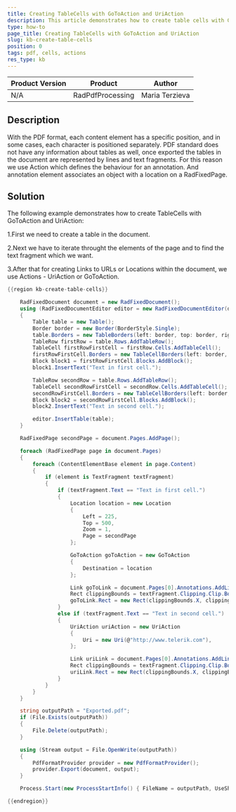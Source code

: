 ```yaml
---
title: Creating TableCells with GoToAction and UriAction
description: This article demonstrates how to create table cells with GoToAction and UriAction in PDF document with Telerik Document Processing.
type: how-to 
page_title: Creating TableCells with GoToAction and UriAction
slug: kb-create-table-cells
position: 0
tags: pdf, cells, actions
res_type: kb
---
```


|Product Version|Product|Author|
|----|----|----|
|N/A|RadPdfProcessing|Maria Terzieva|

## Description

With the PDF format, each content element has a specific position, and in some cases, each character is positioned separately. PDF standard does not have any information about tables as well, once exported the tables in the document are represented by lines and text fragments. 
For this reason we use Action which defines the behaviour for an annotation. And annotation element associates an object with a location on a RadFixedPage.


## Solution

The following example demonstrates how to create TableCells with GoToAction and UriAction:

1.First we need to create a table in the document. 

2.Next we have to iterate throught the elements of the page and to find the text fragment which we want. 

3.After that for creating Links to URLs or Locations within the document, we use Actions - UriAction or GoToAction.


````C#
{{region kb-create-table-cells}}

    RadFixedDocument document = new RadFixedDocument();
    using (RadFixedDocumentEditor editor = new RadFixedDocumentEditor(document))
    {
        Table table = new Table();
        Border border = new Border(BorderStyle.Single);
        table.Borders = new TableBorders(left: border, top: border, right: border, bottom: border);
        TableRow firstRow = table.Rows.AddTableRow();
        TableCell firstRowFirstCell = firstRow.Cells.AddTableCell();
        firstRowFirstCell.Borders = new TableCellBorders(left: border, top: border, right: border, bottom: border);
        Block block1 = firstRowFirstCell.Blocks.AddBlock();
        block1.InsertText("Text in first cell.");

        TableRow secondRow = table.Rows.AddTableRow();
        TableCell secondRowFirstCell = secondRow.Cells.AddTableCell();
        secondRowFirstCell.Borders = new TableCellBorders(left: border, top: border, right: border, bottom: border);
        Block block2 = secondRowFirstCell.Blocks.AddBlock();
        block2.InsertText("Text in second cell.");

        editor.InsertTable(table);
    }

    RadFixedPage secondPage = document.Pages.AddPage();

    foreach (RadFixedPage page in document.Pages)
    {
        foreach (ContentElementBase element in page.Content)
        {
            if (element is TextFragment textFragment)
            {
                if (textFragment.Text == "Text in first cell.")
                {
                    Location location = new Location
                    {
                        Left = 225,
                        Top = 500,
                        Zoom = 1,
                        Page = secondPage
                    };

                    GoToAction goToAction = new GoToAction
                    {
                        Destination = location
                    };

                    Link goToLink = document.Pages[0].Annotations.AddLink(goToAction);
                    Rect clippingBounds = textFragment.Clipping.Clip.Bounds;
                    goToLink.Rect = new Rect(clippingBounds.X, clippingBounds.Y, clippingBounds.Width, clippingBounds.Height);
                }
                else if (textFragment.Text == "Text in second cell.")
                {
                    UriAction uriAction = new UriAction
                    {
                        Uri = new Uri(@"http://www.telerik.com"),
                    };

                    Link uriLink = document.Pages[0].Annotations.AddLink(uriAction);
                    Rect clippingBounds = textFragment.Clipping.Clip.Bounds;
                    uriLink.Rect = new Rect(clippingBounds.X, clippingBounds.Y, clippingBounds.Width, clippingBounds.Height);
                }
            }
        }
    }

    string outputPath = "Exported.pdf";
    if (File.Exists(outputPath))
    {
        File.Delete(outputPath);
    }

    using (Stream output = File.OpenWrite(outputPath))
    {
        PdfFormatProvider provider = new PdfFormatProvider();
        provider.Export(document, output);
    }

    Process.Start(new ProcessStartInfo() { FileName = outputPath, UseShellExecute = true });

{{endregion}}

````